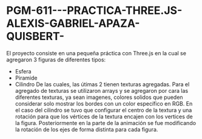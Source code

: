 # PGM-611---PRACTICA-THREE.JS-ALEXIS-GABRIEL-APAZA-QUISBERT-
El proyecto consiste en una pequeña práctica con Three.js en la cual se agregaron 3 figuras de diferentes tipos:
- Esfera
- Piramide
- Cilindro
De las cuales, las útimas 2 tienen texturas agregadas.
Para el agregado de texturas se utilizaron arrays y se agregaron por cara las diferentes texturas, ya sean imagenes, colores
solidos que pueden considerar solo mostrar los bordes con un color específico en RGB.
En el caso del cilindro se tuvo que configurar el centro de la textura y una rotación para que los vértices de la textura
encajen con los vertices de la figura.
Posteriormente en la parte de la animación se fue modificando la rotación de los ejes de forma distinta para cada figura. 
